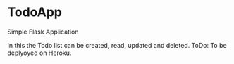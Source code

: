 # TodoApp
Simple Flask Application

In this the Todo list can be created, read, updated and deleted.
ToDo: To be deplyoyed on Heroku.
